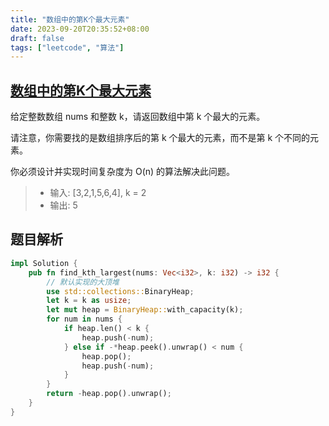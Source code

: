 ```yaml
---
title: "数组中的第K个最大元素"
date: 2023-09-20T20:35:52+08:00
draft: false
tags: ["leetcode", "算法"]
---
```


## [数组中的第K个最大元素](https://leetcode.cn/problems/kth-largest-element-in-an-array/)

给定整数数组 nums 和整数 k，请返回数组中第 k 个最大的元素。

请注意，你需要找的是数组排序后的第 k 个最大的元素，而不是第 k 个不同的元素。

你必须设计并实现时间复杂度为 O(n) 的算法解决此问题。

>- 输入: [3,2,1,5,6,4], k = 2
>- 输出: 5

## 题目解析

```rust
impl Solution {
    pub fn find_kth_largest(nums: Vec<i32>, k: i32) -> i32 {
        // 默认实现的大顶堆
        use std::collections::BinaryHeap;
        let k = k as usize;
        let mut heap = BinaryHeap::with_capacity(k);
        for num in nums {
            if heap.len() < k {
                heap.push(-num);
            } else if -*heap.peek().unwrap() < num {
                heap.pop();
                heap.push(-num);
            }
        }
        return -heap.pop().unwrap();
    }
}
```
